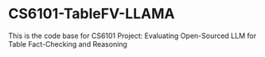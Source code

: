 # CS6101-TableFV-LLAMA
This is the code base for CS6101 Project: Evaluating Open-Sourced LLM for Table Fact-Checking and Reasoning
